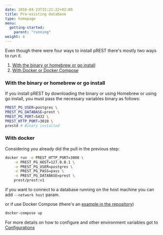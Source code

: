 ```yaml
---
date: 2016-04-23T15:21:22+02:00
title: Pre-existing database
type: homepage
menu:
  getting-started:
    parent: "running"
weight: 4
---
```


Even though there were four ways to install pREST there's mostly two ways to run it.

1. [With the binary or homebrew or go install](/getting-started/running/#with-the-binary-or-homebrew-or-go-install)
1. [With Docker or Docker Compose](/getting-started/running/#with-docker)


### With the binary or homebrew or go install

If you install pREST by downloading the binary or using Homebrew or using go install, you must pass the necessary variables binary as follows:

```sh
PREST_PG_USER=postgres \
PREST_PG_DATABASE=prest \
PREST_PG_PORT=5432 \
PREST_HTTP_PORT=3010 \
prestd # Binary installed
```

### With docker

Considering you already did the pull in the previous step:

```sh
docker run -e PREST_HTTP_PORT=3000 \
	-e PREST_PG_HOST=127.0.0.1 \
	-e PREST_PG_USER=postgres \
	-e PREST_PG_PASS=pass \
	-e PREST_PG_DATABASE=prest \
	prest/prest:v1
```
if you want to connect to a database running on the host machine you can add `--network host` param.

or if use Docker Compose (there's an [example in the repository](https://github.com/palevi67/prest/blob/master/docker-compose-prod.yml))

```sh
docker-compose up
```

For more details on how to configure and other environment variables got to [Configurations](/configurations)
